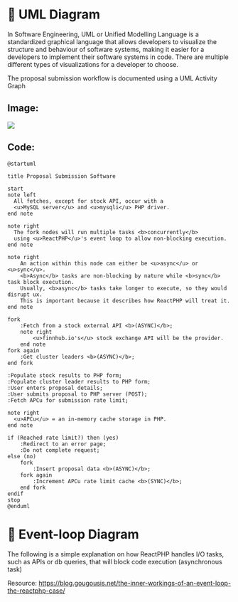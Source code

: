 # 🫡 UML Diagram
In Software Engineering, UML or Unified Modelling Language is a standardized graphical language that allows developers to visualize the structure and behaviour of software systems, making it easier for a developers to implement their software systems in code. There are multiple different types of visualizations for a developer to choose.

The proposal submission workflow is documented using a UML Activity Graph

## Image:

[![](https://img.plantuml.biz/plantuml/svg/TLHDJzj04BtxLyoDHA9m1veIKRL5waTAuD3ZUZs9LrdlclqW-D_tpJg1a1OfYkprp9lttipiTKmgfDpPgaecMQP5yBsFoj8orvs9qNX7IxzAMnMugafqvNnYihnA5T7SMbfnqYt7K-9dpNsYbGyKazSRcYzkJybhdGDjJMf94LAkykp7iFpzdIA79mvNvtb6oZLotWtnqPfoilYse2OO19nLZAzIj1fB1xDkfVPzor9hWsyDHrG0bv0TTTacqqDCKd4JwQgUQU_08R1BThWwhsT8pj6ujTIyOwKJgadLaqZyX2YotlUKF2bh_HRuxaDj8KXI-9brJl3bNLvmnH50nJkHRHpXBnQQf9KZnY47gbdggpWuNIJ3DhplNyyA4iZFnvDwjjE3JhnbL0_aLCeuthO6if7p9eLAv05nAj0FCKFUS2hnwgX6KXkqsBirQCA6CPLFANf8uO6sFjk66XD3HiFpymxoNcJAh-jzI0f6rgnLZamc4NgaWwdHgHQUxcqVsvO2guIWGq-bjGNrueiC6As2xp11usJnS-BWCASOCH4mcI___BoPYeJBadJKaU9bdgsCSsskpum_YSNpFPfk5SGMj488lO5GweD_CetCe02yS2jJfzRAk97WLqwaROxWXCLGI8Z_a9Ba8gcwMFW-MmL-O_N04HCRnMWn147TvK7GM-1teX-mJE2Nf7A_t-66ap8sxZz7MUbqy7q7CUuXJHQ_blTJ18zspnStULpbrviW21zhW79vDFFmLXAAfn-npcJSXuux7mPCF6u7aHeK7COoeEPXdysA9Z8DBJS71JvDfG6E9WF7wUZo7JSci4vbCR558O1T3z2nunUVlI2IzXsMNxZnO-O8gcmnWHFdHvoNkIf9jmxoqu5dAgd_3jHHptV9Ed0d5qPnwvNzJhJW7C6yZ04Up0etgk-hQppZ3luB)](https://editor.plantuml.com/uml/TLHDJzj04BtxLyoDHA9m1veIKRL5waTAuD3ZUZs9LrdlclqW-D_tpJg1a1OfYkprp9lttipiTKmgfDpPgaecMQP5yBsFoj8orvs9qNX7IxzAMnMugafqvNnYihnA5T7SMbfnqYt7K-9dpNsYbGyKazSRcYzkJybhdGDjJMf94LAkykp7iFpzdIA79mvNvtb6oZLotWtnqPfoilYse2OO19nLZAzIj1fB1xDkfVPzor9hWsyDHrG0bv0TTTacqqDCKd4JwQgUQU_08R1BThWwhsT8pj6ujTIyOwKJgadLaqZyX2YotlUKF2bh_HRuxaDj8KXI-9brJl3bNLvmnH50nJkHRHpXBnQQf9KZnY47gbdggpWuNIJ3DhplNyyA4iZFnvDwjjE3JhnbL0_aLCeuthO6if7p9eLAv05nAj0FCKFUS2hnwgX6KXkqsBirQCA6CPLFANf8uO6sFjk66XD3HiFpymxoNcJAh-jzI0f6rgnLZamc4NgaWwdHgHQUxcqVsvO2guIWGq-bjGNrueiC6As2xp11usJnS-BWCASOCH4mcI___BoPYeJBadJKaU9bdgsCSsskpum_YSNpFPfk5SGMj488lO5GweD_CetCe02yS2jJfzRAk97WLqwaROxWXCLGI8Z_a9Ba8gcwMFW-MmL-O_N04HCRnMWn147TvK7GM-1teX-mJE2Nf7A_t-66ap8sxZz7MUbqy7q7CUuXJHQ_blTJ18zspnStULpbrviW21zhW79vDFFmLXAAfn-npcJSXuux7mPCF6u7aHeK7COoeEPXdysA9Z8DBJS71JvDfG6E9WF7wUZo7JSci4vbCR558O1T3z2nunUVlI2IzXsMNxZnO-O8gcmnWHFdHvoNkIf9jmxoqu5dAgd_3jHHptV9Ed0d5qPnwvNzJhJW7C6yZ04Up0etgk-hQppZ3luB)

## Code:
```plantuml
@startuml

title Proposal Submission Software

start
note left
  All fetches, except for stock API, occur with a 
  <u>MySQL server</u> and <u>mysqli</u> PHP driver.
end note

note right
  The fork nodes will run multiple tasks <b>concurrently</b>
  using <u>ReactPHP</u>'s event loop to allow non-blocking execution.
end note

note right
    An action within this node can either be <u>async</u> or <u>sync</u>.
    <b>Async</b> tasks are non-blocking by nature while <b>sync</b> task block execution. 
    Usually, <b>async</b> tasks take longer to execute, so they would disrupt ux. 
    This is important because it describes how ReactPHP will treat it.
end note

fork
    :Fetch from a stock external API <b>(ASYNC)</b>;
    note right
        <u>finnhub.io's</u> stock exchange API will be the provider.
    end note
fork again
    :Get cluster leaders <b>(ASYNC)</b>;
end fork

:Populate stock results to PHP form;
:Populate cluster leader results to PHP form;
:User enters proposal details;
:User submits proposal to PHP server (POST);
:Fetch APCu for submission rate limit;

note right
  <u>APCu</u> = an in-memory cache storage in PHP.
end note

if (Reached rate limit?) then (yes)
    :Redirect to an error page;
    :Do not complete request;
else (no)
    fork
        :Insert proposal data <b>(ASYNC)</b>;
    fork again
        :Increment APCu rate limit cache <b>(SYNC)</b>;
    end fork
endif
stop
@enduml
```
# 🔁 Event-loop Diagram

The following is a simple explanation on how ReactPHP handles I/O tasks, such as APIs or db queries, that will block code execution (asynchronous task)

Resource: https://blog.gougousis.net/the-inner-workings-of-an-event-loop-the-reactphp-case/
